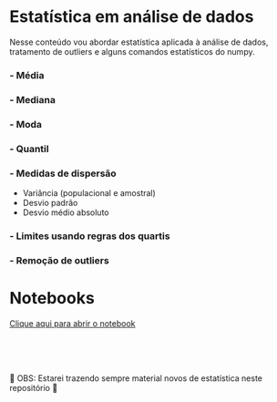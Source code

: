 # Estatística em análise de dados

Nesse conteúdo vou abordar estatística aplicada à análise de dados, tratamento de outliers e alguns comandos estatísticos do numpy.

### - Média
### - Mediana
### - Moda
### - Quantil
### - Medidas de dispersão
  - Variância (populacional e amostral)
  - Desvio padrão
  - Desvio médio absoluto
### - Limites usando regras dos quartis
### - Remoção de outliers

# Notebooks

[Clique aqui para abrir o notebook](https://github.com/dev-daniel-amorim/AD-Estatistica/blob/main/AD-Estatistica.ipynb)

<br>
<br>
<br>

:construction: OBS: Estarei trazendo sempre material novos de estatística neste repositório :construction:
 
